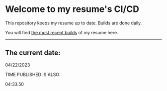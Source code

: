 # Welcome to my resume's CI/CD
This repository keeps my resume up to date. Builds are done daily.
  
You will find [the most recent builds](output/) of my resume here.
* * *
 
## The current date:  
 04/22/2023 
   
  
  
 TIME PUBLISHED IS ALSO: 
  
 04:33.50 
  
  
